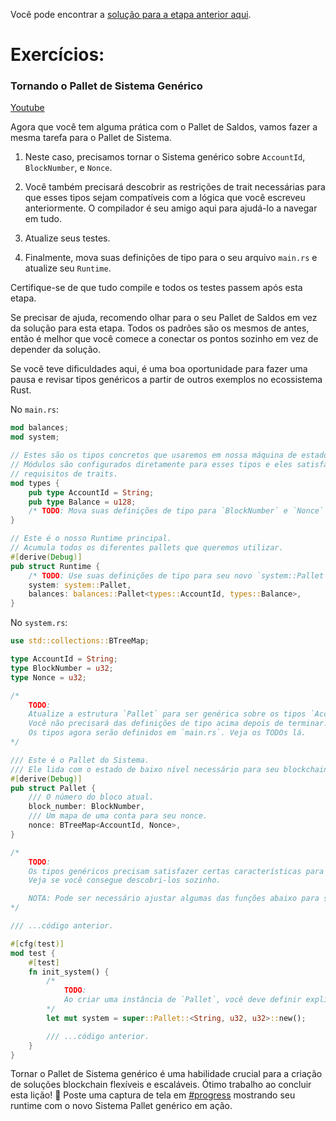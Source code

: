 Você pode encontrar a [solução para a etapa anterior aqui](https://gist.github.com/nomadbitcoin/742dd51b323d9a12c6d8c598c7aaf3da).

# Exercícios:

### Tornando o Pallet de Sistema Genérico

[Youtube](https://youtu.be/p9R6FEaOd7E?si=EvymG0SLUEPCwoRx)

Agora que você tem alguma prática com o Pallet de Saldos, vamos fazer a mesma tarefa para o Pallet de Sistema.

1. Neste caso, precisamos tornar o Sistema genérico sobre `AccountId`, `BlockNumber`, e `Nonce`.

2. Você também precisará descobrir as restrições de trait necessárias para que esses tipos sejam compatíveis com a lógica que você escreveu anteriormente. O compilador é seu amigo aqui para ajudá-lo a navegar em tudo.

3. Atualize seus testes.

4. Finalmente, mova suas definições de tipo para o seu arquivo `main.rs` e atualize seu `Runtime`.

Certifique-se de que tudo compile e todos os testes passem após esta etapa.

Se precisar de ajuda, recomendo olhar para o seu Pallet de Saldos em vez da solução para esta etapa. Todos os padrões são os mesmos de antes, então é melhor que você comece a conectar os pontos sozinho em vez de depender da solução.

Se você teve dificuldades aqui, é uma boa oportunidade para fazer uma pausa e revisar tipos genéricos a partir de outros exemplos no ecossistema Rust.

No `main.rs`:

```rust
mod balances;
mod system;

// Estes são os tipos concretos que usaremos em nossa máquina de estado simples.
// Módulos são configurados diretamente para esses tipos e eles satisfazem todos os nossos
// requisitos de traits.
mod types {
    pub type AccountId = String;
    pub type Balance = u128;
    /* TODO: Mova suas definições de tipo para `BlockNumber` e `Nonce` aqui. */
}

// Este é o nosso Runtime principal.
// Acumula todos os diferentes pallets que queremos utilizar.
#[derive(Debug)]
pub struct Runtime {
    /* TODO: Use suas definições de tipo para seu novo `system::Pallet` genérico */
    system: system::Pallet,
    balances: balances::Pallet<types::AccountId, types::Balance>,
}
```

No `system.rs`:

```rust
use std::collections::BTreeMap;

type AccountId = String;
type BlockNumber = u32;
type Nonce = u32;

/*
    TODO:
    Atualize a estrutura `Pallet` para ser genérica sobre os tipos `AccountId`, `BlockNumber` e `Nonce`.
    Você não precisará das definições de tipo acima depois de terminar.
    Os tipos agora serão definidos em `main.rs`. Veja os TODOs lá.
*/

/// Este é o Pallet do Sistema.
/// Ele lida com o estado de baixo nível necessário para seu blockchain.
#[derive(Debug)]
pub struct Pallet {
    /// O número do bloco atual.
    block_number: BlockNumber,
    /// Um ​​mapa de uma conta para seu nonce.
    nonce: BTreeMap<AccountId, Nonce>,
}

/*
    TODO:
    Os tipos genéricos precisam satisfazer certas características para serem usados ​​nas funções abaixo.
    Veja se você consegue descobri-los sozinho.

    NOTA: Pode ser necessário ajustar algumas das funções abaixo para satisfazer o verificador de empréstimo.
*/

/// ...código anterior.

#[cfg(test)]
mod test {
    #[test]
    fn init_system() {
        /*
			TODO:
			Ao criar uma instância de `Pallet`, você deve definir explicitamente os tipos que usa.
		*/
        let mut system = super::Pallet::<String, u32, u32>::new();

        /// ...código anterior.
    }
}
```

Tornar o Pallet de Sistema genérico é uma habilidade crucial para a criação de soluções blockchain flexíveis e escaláveis. Ótimo trabalho ao concluir esta lição! 🌟
Poste uma captura de tela em [#progress](https://discord.com/channels/898706705779687435/980906289968345128) mostrando seu runtime com o novo Sistema Pallet genérico em ação.